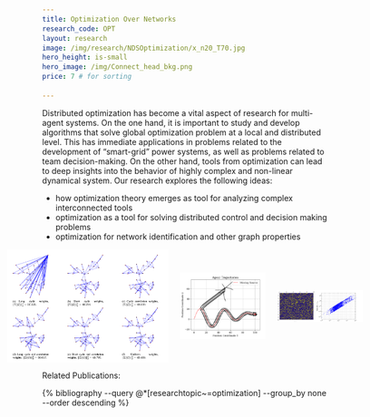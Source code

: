```yaml
---
title: Optimization Over Networks
research_code: OPT  
layout: research
image: /img/research/NDSOptimization/x_n20_T70.jpg
hero_height: is-small
hero_image: /img/Connect_head_bkg.png 
price: 7 # for sorting 

---
```


Distributed optimization has become a vital aspect of research for multi-agent systems. On the one hand, it is important to study and develop algorithms that solve global optimization problem at a local and distributed level. This has immediate applications in problems related to the development of “smart-grid” power systems, as well as problems related to team decision-making. On the other hand, tools from optimization can lead to deep insights into the behavior of highly complex and non-linear dynamical system. Our research explores the following ideas:
* how optimization theory emerges as tool for analyzing complex interconnected tools
* optimization as a tool for solving distributed control and decision making problems
* optimization for network identification and other graph properties

<div style="display: flex; justify-content: center;">
  <img src="/img/research/NDSOptimization/network_design.png" alt="Design of optimal graphs" style="max-width: 75%; margin: 0 10px; object-fit: contain; max-height: 200px;">
  <img src="/img/research/NDSOptimization/group-coordination.png" alt="Team extremum seeking" style="max-width: 30%; margin: 0 10px; object-fit: contain; max-height: 200px;">
  <img src="/img/research/NDSOptimization/netid.png" alt="Network identification" style="max-width: 30%; margin: 0 10px; object-fit: contain; max-height: 200px;">
</div>

<p class="title is-4">Related Publications:</p>
{% bibliography --query @*[researchtopic~=optimization] --group_by none --order descending %}
